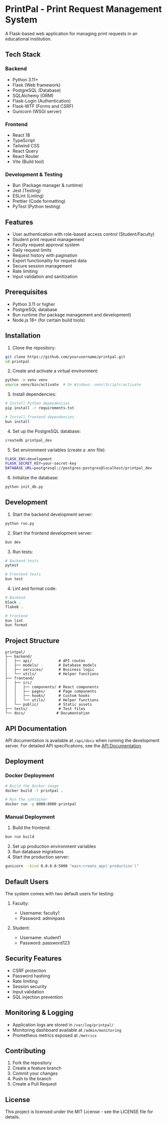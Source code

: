 # PrintPal - Print Request Management System

A Flask-based web application for managing print requests in an educational institution.

## Tech Stack

### Backend
- Python 3.11+
- Flask (Web framework)
- PostgreSQL (Database)
- SQLAlchemy (ORM)
- Flask-Login (Authentication)
- Flask-WTF (Forms and CSRF)
- Gunicorn (WSGI server)

### Frontend
- React 18
- TypeScript
- Tailwind CSS
- React Query
- React Router
- Vite (Build tool)

### Development & Testing
- Bun (Package manager & runtime)
- Jest (Testing)
- ESLint (Linting)
- Prettier (Code formatting)
- PyTest (Python testing)

## Features

- User authentication with role-based access control (Student/Faculty)
- Student print request management
- Faculty request approval system
- Daily request limits
- Request history with pagination
- Export functionality for request data
- Secure session management
- Rate limiting
- Input validation and sanitization

## Prerequisites

- Python 3.11 or higher
- PostgreSQL database
- Bun runtime (for package management and development)
- Node.js 18+ (for certain build tools)

## Installation

1. Clone the repository:
```bash
git clone https://github.com/yourusername/printpal.git
cd printpal
```

2. Create and activate a virtual environment:
```bash
python -m venv venv
source venv/bin/activate  # On Windows: venv\Scripts\activate
```

3. Install dependencies:
```bash
# Install Python dependencies
pip install -r requirements.txt

# Install frontend dependencies
bun install
```

4. Set up the PostgreSQL database:
```bash
createdb printpal_dev
```

5. Set environment variables (create a .env file):
```bash
FLASK_ENV=development
FLASK_SECRET_KEY=your-secret-key
DATABASE_URL=postgresql://postgres:postgres@localhost/printpal_dev
```

6. Initialize the database:
```bash
python init_db.py
```

## Development

1. Start the backend development server:
```bash
python run.py
```

2. Start the frontend development server:
```bash
bun dev
```

3. Run tests:
```bash
# Backend tests
pytest

# Frontend tests
bun test
```

4. Lint and format code:
```bash
# Backend
black .
flake8 .

# Frontend
bun lint
bun format
```

## Project Structure

```
printpal/
├── backend/
│   ├── api/            # API routes
│   ├── models/         # Database models
│   ├── services/       # Business logic
│   └── utils/          # Helper functions
├── frontend/
│   ├── src/
│   │   ├── components/ # React components
│   │   ├── pages/      # Page components
│   │   ├── hooks/      # Custom hooks
│   │   └── utils/      # Helper functions
│   └── public/         # Static assets
├── tests/              # Test files
└── docs/              # Documentation
```

## API Documentation

API documentation is available at `/api/docs` when running the development server. For detailed API specifications, see the [API Documentation](./docs/API.md).

## Deployment

### Docker Deployment
```bash
# Build the Docker image
docker build -t printpal .

# Run the container
docker run -p 8000:8000 printpal
```

### Manual Deployment
1. Build the frontend:
```bash
bun run build
```

2. Set up production environment variables
3. Run database migrations
4. Start the production server:
```bash
gunicorn --bind 0.0.0.0:5000 "main:create_app('production')"
```

## Default Users

The system comes with two default users for testing:

1. Faculty:
   - Username: faculty1
   - Password: adminpass

2. Student:
   - Username: student1
   - Password: password123

## Security Features

- CSRF protection
- Password hashing
- Rate limiting
- Session security
- Input validation
- SQL injection prevention

## Monitoring & Logging

- Application logs are stored in `/var/log/printpal/`
- Monitoring dashboard available at `/admin/monitoring`
- Prometheus metrics exposed at `/metrics`

## Contributing

1. Fork the repository
2. Create a feature branch
3. Commit your changes
4. Push to the branch
5. Create a Pull Request

## License

This project is licensed under the MIT License - see the LICENSE file for details. 